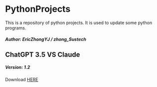 # PythonProjects

This is a repository of python projects. It is used to update some python programs.

##### Author: EricZhongYJ / zhong_Sustech

## ChatGPT 3.5 VS Claude 

##### Version: 1.2

Download [HERE](https://raw.githubusercontent.com/EricZhongYJ/PythonProjects/main/ChatGpt/ChatGpt.exe)
